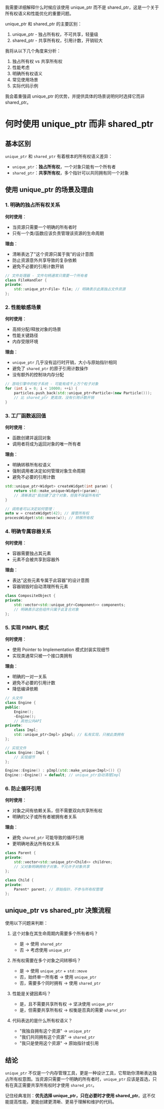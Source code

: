 <think>
我需要详细解释什么时候应该使用 unique_ptr 而不是 shared_ptr，这是一个关于所有权语义和性能优化的重要问题。

unique_ptr 和 shared_ptr 的主要区别：
1. unique_ptr - 独占所有权，不可共享，轻量级
2. shared_ptr - 共享所有权，引用计数，开销较大

我将从以下几个角度来分析：
1. 独占所有权 vs 共享所有权
2. 性能考虑
3. 明确所有权语义
4. 常见使用场景
5. 实际代码示例

我会着重强调 unique_ptr 的优势，并提供具体的场景说明何时选择它而非 shared_ptr。
</think>

# 何时使用 unique_ptr 而非 shared_ptr

## 基本区别

`unique_ptr` 和 `shared_ptr` 有着根本的所有权语义差异：
- `unique_ptr`：**独占所有权**，一个对象只能有一个所有者
- `shared_ptr`：**共享所有权**，多个指针可以共同拥有同一个对象

## 使用 unique_ptr 的场景及理由

### 1. 明确的独占所有权关系

**何时使用**：
- 当资源只需要一个明确的所有者时
- 只有一个类/函数应该负责管理该资源的生命周期

**理由**：
- 清晰表达了"这个资源只属于我"的设计意图
- 防止资源意外共享导致的复杂依赖
- 避免不必要的引用计数开销

````cpp
// 文件处理器 - 文件句柄通常只需要一个所有者
class FileHandler {
private:
    std::unique_ptr<File> file; // 明确表示此类独占文件资源
};
````

### 2. 性能敏感场景

**何时使用**：
- 高频分配/释放对象的场景
- 性能关键路径
- 内存受限环境

**理由**：
- `unique_ptr` 几乎没有运行时开销，大小与原始指针相同
- 避免了 `shared_ptr` 的原子引用计数操作
- 没有额外的控制块内存分配

````cpp
// 游戏引擎中的粒子系统 - 可能有成千上万个粒子对象
for (int i = 0; i < 10000; ++i) {
    particles.push_back(std::unique_ptr<Particle>(new Particle()));
    // 比 shared_ptr 更高效，没有引用计数开销
}
````

### 3. 工厂函数返回值

**何时使用**：
- 函数创建并返回对象
- 调用者将成为返回对象的唯一所有者

**理由**：
- 明确转移所有权语义
- 强制调用者决定如何管理对象生命周期
- 避免不必要的引用计数

````cpp
std::unique_ptr<Widget> createWidget(int param) {
    return std::make_unique<Widget>(param);
    // 清晰表达"我创建了这个对象，但我不保留所有权"
}

// 调用者可以决定如何管理：
auto w = createWidget(42); // 接管所有权
processWidget(std::move(w)); // 转移所有权
````

### 4. 明确专属容器关系

**何时使用**：
- 容器需要独占其元素
- 元素不会被共享到容器外

**理由**：
- 表达"这些元素专属于此容器"的设计意图
- 容器销毁时自动清理所有元素

````cpp
class CompositeObject {
private:
    std::vector<std::unique_ptr<Component>> components;
    // 明确表示这些组件只属于此复合对象
};
````

### 5. 实现 PIMPL 模式

**何时使用**：
- 使用 Pointer to Implementation 模式封装实现细节
- 实现类通常只被一个接口类拥有

**理由**：
- 明确的一对一关系
- 避免不必要的引用计数
- 降低编译依赖

````cpp
// 头文件
class Engine {
public:
    Engine();
    ~Engine();
    // 其他公共API
private:
    class Impl;
    std::unique_ptr<Impl> pImpl; // 私有实现，只被此类拥有
};

// 实现文件
class Engine::Impl {
    // 实现细节
};

Engine::Engine() : pImpl(std::make_unique<Impl>()) {}
Engine::~Engine() = default; // unique_ptr自动清理Impl
````

### 6. 防止循环引用

**何时使用**：
- 对象之间有依赖关系，但不需要双向共享所有权
- 明确的父子或所有者被拥有者关系

**理由**：
- 避免 `shared_ptr` 可能导致的循环引用
- 更明确地表达所有权关系

````cpp
class Parent {
private:
    std::vector<std::unique_ptr<Child>> children;
    // 父对象明确拥有子对象，不允许子对象共享
};

class Child {
private:
    Parent* parent; // 原始指针，不参与所有权管理
};
````

## unique_ptr vs shared_ptr 决策流程

使用以下问题来判断：

1. 这个对象在其生命周期内需要多个所有者吗？
   - 是 → 使用 `shared_ptr`
   - 否 → 考虑使用 `unique_ptr`

2. 所有权需要在多个对象之间转移吗？
   - 是 → 使用 `unique_ptr` + `std::move`
   - 否，始终单一所有者 → 使用 `unique_ptr`
   - 否，需要多个同时拥有 → 使用 `shared_ptr`

3. 性能是关键因素吗？
   - 是，且不需要共享所有权 → 坚决使用 `unique_ptr`
   - 是，但需要共享所有权 → 权衡是否真的需要 `shared_ptr`

4. 代码表达的是什么所有权语义？
   - "我独自拥有这个资源" → `unique_ptr`
   - "我们共同拥有这个资源" → `shared_ptr`
   - "我只是使用这个资源" → 原始指针或引用

## 结论

`unique_ptr` 不仅是一个内存管理工具，更是一种设计工具，它帮助你清晰表达独占所有权意图。当资源只需要一个明确的所有者时，`unique_ptr` 应该是首选，只有在真正需要共享所有权时才使用 `shared_ptr`。

记住经典准则：**优先选择 unique_ptr，只在必要时才使用 shared_ptr**。这不仅能提高性能，更能创建更清晰、更易于理解和维护的代码。

